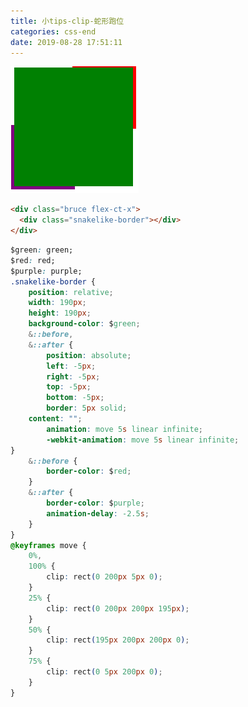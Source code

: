 ```yaml
---
title: 小tips-clip-蛇形跑位
categories: css-end
date: 2019-08-28 17:51:11
---
```

![blockchain](https://raw.githubusercontent.com/xiaosongread/github-xiaosongread-hexo/master/img-folder/clip.gif)
```html
<div class="bruce flex-ct-x">
  <div class="snakelike-border"></div>
</div>
```
```css
$green: green;
$red: red;
$purple: purple;
.snakelike-border {
	position: relative;
	width: 190px;
	height: 190px;
	background-color: $green;
	&::before,
	&::after {
		position: absolute;
		left: -5px;
		right: -5px;
		top: -5px;
		bottom: -5px;
		border: 5px solid;
    content: "";
		animation: move 5s linear infinite;
		-webkit-animation: move 5s linear infinite;
}
	&::before {
		border-color: $red;
	}
	&::after {
		border-color: $purple;
		animation-delay: -2.5s;
	}
}
@keyframes move {
	0%,
	100% {
		clip: rect(0 200px 5px 0);
	}
	25% {
		clip: rect(0 200px 200px 195px);
	}
	50% {
		clip: rect(195px 200px 200px 0);
	}
	75% {
		clip: rect(0 5px 200px 0);
	}
}
```
